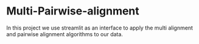 # Multi-Pairwise-alignment
In this project we use streamlit as an interface to apply the multi alignment and pairwise alignment algorithms to our data.
